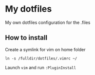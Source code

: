 # My dotfiles
My own dotfiles configuration for the .files

## How to install
Create a symlink for vim on home folder

`ln -s /fulldir/dotfiles/.vimrc ~/`

Launch `vim` and run `:PluginInstall`
